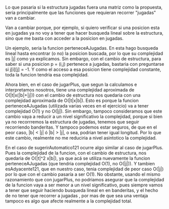    Lo que pasaria si la estructura jugadas fuera una matriz como la propuesta, seria principalmente que las funciones que requieran recorrer "jugadas" van a cambiar.

   Van a cambiar porque, por ejemplo, si quiero verificar si una posicion esta en jugadas ya no voy a tener que hacer busqueda lineal sobre la estructura, sino que me basta con acceder a la posicion en jugadas.

   Un ejemplo, seria la funcion perteneceAJugadas. En esta hago busqueda lineal hasta encontrar (o no) la posicion buscada, por lo que su complejidad es |j| como ya explicamos. Sin embargo, con el cambio de estructura, para saber si una posicion p = (i,j) pertenece a jugadas, bastaria con preguntarse si j[i][j] = -1. Y como el acceso a esa posicion tiene complejidad constante, toda la funcion tendria esa complejidad. 

   Ahora bien, en el caso de jugarPlus, que segun la calculamos e interpretamos nosotros, tiene una complejidad aproximada de O(|t|x(|b|+|j|)) con el cambio de estructura nos quedaria con una complejidad aproximada de O(|t|x|b|). Esto es porque la funcion perteneceAJugadas (utilizada varias veces en el ejercicio) va a tener complejidad O(1) y no O(|j|). Sin embargo, tampoco consideramos que este cambio vaya a reducir a un nivel significativo la complejidad, porque si bien ya no recorrremos la estructura de jugadas, tenemos que seguir recorriendo banderitas. Y tampoco podemos estar seguros, de que en el peor caso, |b| < |j| ó |b| > |j|, o sea, podrian tener igual longitud. Por lo que este cambio, realmente no me reduciria a nivel asintotico la complejidad.

En el caso de sugerirAutomatico121 ocurre algo similar al caso de jugarPlus. Pues la complejidad de la funcion, con el cambio de estructura, nos quedaria de O(|t|^2 x|b|), ya que acá se utiliza nuevamente la funcion perteneceAJugadas (que tendria complejidad O(1), no O(|j|)). Y tambien esAdyacente121, que en nuestro caso, tenia complejidad de peor caso O(|j|) por lo que con el cambio pasaría a ser O(1). No obstante, usando el mismo razonamiento que con jugarPlus, no podriamos asegurar que la complejidad de la funcion vaya a ser menor a un nivel significativo, pues siempre vamos a tener que seguir haciendo busqueda lineal en en banderitas, y el hecho de no tener que recorrer a jugadas , por mas de que sea una ventaja tampoco es algo que afecte realmente a la complejidad total.
